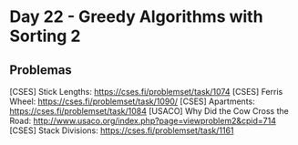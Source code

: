 # Day 22 - Greedy Algorithms with Sorting 2

## Problemas
[CSES] Stick Lengths: https://cses.fi/problemset/task/1074
[CSES] Ferris Wheel: https://cses.fi/problemset/task/1090/
[CSES] Apartments: https://cses.fi/problemset/task/1084
[USACO] Why Did the Cow Cross the Road: http://www.usaco.org/index.php?page=viewproblem2&cpid=714
[CSES] Stack Divisions: https://cses.fi/problemset/task/1161
